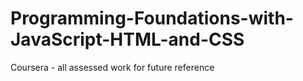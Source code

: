# Programming-Foundations-with-JavaScript-HTML-and-CSS
Coursera - all assessed work for future reference
